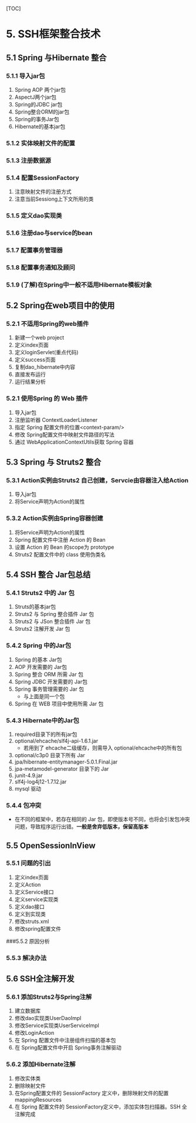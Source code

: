 [TOC]

# 5. SSH框架整合技术

## 5.1 Spring 与Hibernate 整合

### 5.1.1 导入jar包

1.  Spring AOP 两个jar包
2.  AspectJ两个jar包
3.  Spring的JDBC jar包
4.  Spring整合ORM的jar包
5.  Spring的事务Jar包
6.  Hibernate的基本jar包

### 5.1.2 实体映射文件的配置

### 5.1.3 注册数据源

### 5.1.4 配置SessionFactory

1.  注意映射文件的注册方式
2.  注意当前Sessiong上下文所用的类

### 5.1.5 定义dao实现类

### 5.1.6 注册dao与service的bean

### 5.1.7 配置事务管理器

### 5.1.8 配置事务通知及顾问

### 5.1.9 (了解)在Spring中一般不适用Hibernate模板对象

## 5.2 Spring在web项目中的使用

### 5.2.1 不适用Spring的web插件

1.  新建一个web project
2.  定义index页面
3.  定义loginServlet(重点代码)
4.  定义success页面
5.  复制dao_hibernate中内容
6.  直接发布运行
7.  运行结果分析

### 5.2.1 使用Spring 的 Web 插件

1.  导入jar包
2.  注册监听器 ContextLoaderListener
3.  指定 Spring 配置文件的位置\<context-param/>
4.  修改 Spring配置文件中映射文件路径的写法
5.  通过 WebApplicationContextUtils获取 Spring 容器

## 5.3  Spring 与 Struts2 整合

### 5.3.1 Action实例由Struts2 自己创建，Servcie由容器注入给Action

1.  导入jar包
2.  将Service声明为Action的属性

### 5.3.2 Action实例由Spring容器创建

1.  将Service声明为Action的属性
2.  Spring 配置文件中注册 Action 的 Bean
3.  设置 Action 的 Bean 的scope为 prototype
4.  Struts2 配置文件中的 class 使用伪类名

## 5.4 SSH 整合 Jar包总结

### 5.4.1 Struts2 中的 Jar 包

1.  Struts的基本jar包
2.  Struts2 与 Spring 整合插件 Jar 包
3.  Struts2 与 JSon 整合插件 Jar 包
4.  Struts2 注解开发 Jar 包

### 5.4.2 Spring 中的Jar包

1.  Spring 的基本 Jar包
2.  AOP 开发需要的 Jar包
3.  Spring 整合 ORM 所需 Jar 包
4.  Spring JDBC 开发需要的 Jar包
5.  Spring 事务管理需要的 Jar 包
    -   与上面是同一个包
6.  Spring 在 WEB 项目中使用所需 Jar 包

### 5.4.3 Hibernate中的Jar包

1.  required目录下的所有jar包
2.  optional/ehcache/slf4j-api-1.6.1.jar
    -   若用到了 ehcache二级缓存，则需导入 optional/ehcache中的所有包
3.  optional/c3p0 目录下所有 Jar
4.  jpa/hibernate-entitymanager-5.0.1.Final.jar
5.  jpa-metamodel-generator 目录下的 Jar
6.  junit-4.9.jar
7.  slf4j-log4j12-1.7.12.jar
8.  mysql 驱动

### 5.4.4 包冲突

-   在不同的框架中，若存在相同的 Jar 包，即使版本号不同，也将会引发包冲突问题，导致程序运行出错。**一般是舍弃低版本，保留高版本**

## 5.5 OpenSessionInView

### 5.5.1 问题的引出

1.  定义index页面
2.  定义Action
3.  定义Service接口
4.  定义service实现类
5.  定义dao接口
6.  定义到实现类
7.  修改struts.xml
8.  修改spring配置文件

###5.5.2 原因分析

### 5.5.3 解决办法

## 5.6 SSH全注解开发

### 5.6.1 添加Struts2与Spring注解

1.  建立数据库
2.  修改dao实现类UserDaoImpl
3.  修改Service实现类UserServiceImpl
4.  修改LoginAction
5.  在 Spring 配置文件中注册组件扫描的基本包
6.  在 Spring配置文件中开启 Spring事务注解驱动

### 5.6.2 添加Hibernate注解

1.  修改实体类
2.  删除映射文件
3.  在Spring配置文件的 SessionFactory 定义中，删除映射文件的配置mappingResources
4.  在 Spring 配置文件的 SessionFactory定义中，添加实体包扫描器。SSH 全注解完成